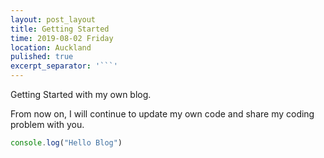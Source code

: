 ```yaml
---
layout: post_layout
title: Getting Started
time: 2019-08-02 Friday
location: Auckland
pulished: true
excerpt_separator: '```'
---
```


Getting Started with my own blog.

From now on, I will continue to update my own code and share my coding problem with you.


```javascript
console.log("Hello Blog")
```
